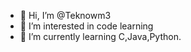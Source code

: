 - 👋 Hi, I’m @Teknowm3
- 👀 I’m interested in code learning
- 🌱 I’m currently learning C,Java,Python.

<!---
Teknowm3/Teknowm3 is a ✨ special ✨ repository because its `README.md` (this file) appears on your GitHub profile.
You can click the Preview link to take a look at your changes.
--->
